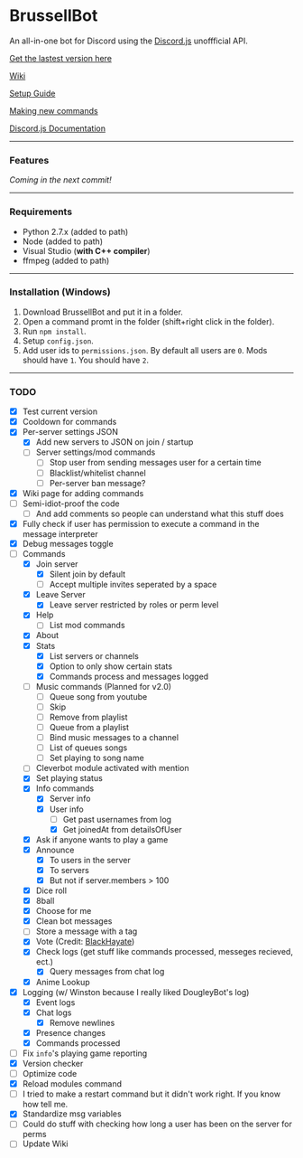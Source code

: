 # BrussellBot

An all-in-one bot for Discord using the [Discord.js](https://github.com/hydrabolt/discord.js/) unoffficial API.

[Get the lastest version here](https://github.com/brussell98/BrussellBot/releases/latest)

[Wiki](https://github.com/brussell98/BrussellBot/wiki)

[Setup Guide](https://github.com/brussell98/BrussellBot/wiki/Setup-Guide)

[Making new commands](https://github.com/brussell98/BrussellBot/wiki/New-Command-Guide)

[Discord.js Documentation](http://discordjs.readthedocs.org/en/latest/)

---

### Features
*Coming in the next commit!*

---

### Requirements
- Python 2.7.x (added to path)
- Node (added to path)
- Visual Studio (**with C++ compiler**)
- ffmpeg (added to path)

---

### Installation (Windows)
1. Download BrussellBot and put it in a folder.
2. Open a command promt in the folder (shift+right click in the folder).
3. Run `npm install`.
4. Setup `config.json`.
5. Add user ids to `permissions.json`. By default all users are `0`. Mods should have `1`. You should have `2`.

---

### TODO

- [x] Test current version
- [x] Cooldown for commands
- [x] Per-server settings JSON
	- [x] Add new servers to JSON on join / startup
	- [ ] Server settings/mod commands
		- [ ] Stop user from sending messages user for a certain time 
		- [ ] Blacklist/whitelist channel
		- [ ] Per-server ban message?
- [x] Wiki page for adding commands
- [ ] Semi-idiot-proof the code
	- [ ] And add comments so people can understand what this stuff does
- [x] Fully check if user has permission to execute a command in the message interpreter
- [x] Debug messages toggle
- [ ] Commands
	- [x] Join server
		- [x] Silent join by default
		- [ ] Accept multiple invites seperated by a space
	- [x] Leave Server
		- [x] Leave server restricted by roles or perm level
	- [x] Help
		- [ ] List mod commands
	- [x] About
	- [x] Stats
		- [x] List servers or channels
		- [x] Option to only show certain stats
		- [x] Commands process and messages logged
	- [ ] Music commands (Planned for v2.0)
		- [ ] Queue song from youtube
		- [ ] Skip
		- [ ] Remove from playlist
		- [ ] Queue from a playlist
		- [ ] Bind music messages to a channel
		- [ ] List of queues songs
		- [ ] Set playing to song name
	- [ ] Cleverbot module activated with mention
	- [x] Set playing status
	- [x] Info commands
		- [x] Server info
		- [x] User info
			- [ ] Get past usernames from log
			- [x] Get joinedAt from detailsOfUser
	- [x] Ask if anyone wants to play a game
	- [x] Announce
		- [x] To users in the server
		- [x] To servers
		- [x] But not if server.members > 100
	- [x] Dice roll
	- [x] 8ball
	- [x] Choose for me
	- [x] Clean bot messages
	- [ ] Store a message with a tag
	- [x] Vote (Credit: [BlackHayate](https://github.com/BlackHayate))
	- [x] Check logs (get stuff like commands processed, messeges recieved, ect.)
		- [x] Query messages from chat log
	- [x] Anime Lookup
- [x] Logging (w/ Winston because I really liked DougleyBot's log)
	- [x] Event logs
	- [x] Chat logs
		- [x] Remove newlines
	- [x] Presence changes
	- [x] Commands processed
- [ ] Fix `info`'s playing game reporting
- [x] Version checker
- [ ] Optimize code
- [x] Reload modules command
- [ ] I tried to make a restart command but it didn't work right. If you know how tell me.
- [x] Standardize msg variables
- [ ] Could do stuff with checking how long a user has been on the server for perms
- [ ] Update Wiki

